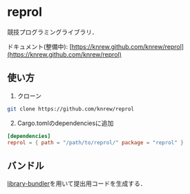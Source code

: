 # reprol
競技プログラミングライブラリ．

ドキュメント(整備中): [https://knrew.github.com/knrew/reprol](https://knrew.github.com/knrew/reprol)

## 使い方
1. クローン
```sh
git clone https://github.com/knrew/reprol
```

2. Cargo.tomlのdependenciesに追加
```toml
[dependencies]
reprol = { path = "/path/to/reprol/" package = "reprol" }
```

## バンドル
[library-bundler](https://github.com/knrew/library-bundler)を用いて提出用コードを生成する．
